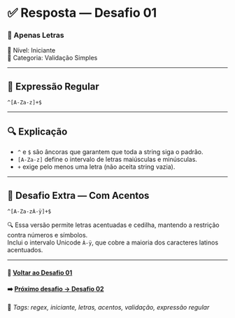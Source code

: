 # ✅ Resposta — Desafio 01

### 🧩 Apenas Letras  
🔹 Nível: Iniciante  
🔹 Categoria: Validação Simples

---

## 🧪 Expressão Regular

```regex
^[A-Za-z]+$
```

---

## 🔍 Explicação

- `^` e `$` são âncoras que garantem que toda a string siga o padrão.  
- `[A-Za-z]` define o intervalo de letras maiúsculas e minúsculas.  
- `+` exige pelo menos uma letra (não aceita string vazia).

---

## 🧠 Desafio Extra — Com Acentos

```regex
^[A-Za-zÀ-ÿ]+$
```

🔍 Essa versão permite letras acentuadas e cedilha, mantendo a restrição contra números e símbolos.  
Inclui o intervalo Unicode `À-ÿ`, que cobre a maioria dos caracteres latinos acentuados.

---

#### 📎 [Voltar ao Desafio 01](../desafios/desafio_01.md)  
#### ➡️ [Próximo desafio → Desafio 02](../desafios/desafio_02.md)

🔖 _Tags: regex, iniciante, letras, acentos, validação, expressão regular_
